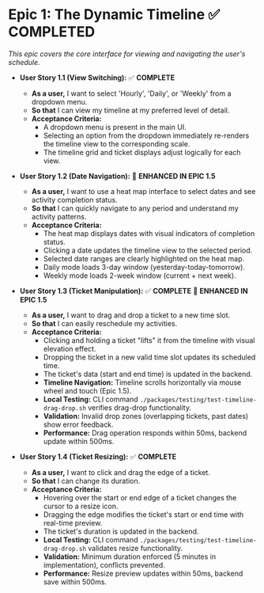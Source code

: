 # **Epic 1: The Dynamic Timeline** ✅ **COMPLETED**
*This epic covers the core interface for viewing and navigating the user's schedule.*

*   **User Story 1.1 (View Switching):** ✅ **COMPLETE**
    *   **As a user,** I want to select 'Hourly', 'Daily', or 'Weekly' from a dropdown menu.
    *   **So that** I can view my timeline at my preferred level of detail.
    *   **Acceptance Criteria:**
        *   A dropdown menu is present in the main UI.
        *   Selecting an option from the dropdown immediately re-renders the timeline view to the corresponding scale.
        *   The timeline grid and ticket displays adjust logically for each view.

*   **User Story 1.2 (Date Navigation):** 🔄 **ENHANCED IN EPIC 1.5**
    *   **As a user,** I want to use a heat map interface to select dates and see activity completion status.
    *   **So that** I can quickly navigate to any period and understand my activity patterns.
    *   **Acceptance Criteria:**
        *   The heat map displays dates with visual indicators of completion status.
        *   Clicking a date updates the timeline view to the selected period.
        *   Selected date ranges are clearly highlighted on the heat map.
        *   Daily mode loads 3-day window (yesterday-today-tomorrow).
        *   Weekly mode loads 2-week window (current + next week).

*   **User Story 1.3 (Ticket Manipulation):** ✅ **COMPLETE** 🔄 **ENHANCED IN EPIC 1.5**
    *   **As a user,** I want to drag and drop a ticket to a new time slot.
    *   **So that** I can easily reschedule my activities.
    *   **Acceptance Criteria:**
        *   Clicking and holding a ticket "lifts" it from the timeline with visual elevation effect.
        *   Dropping the ticket in a new valid time slot updates its scheduled time.
        *   The ticket's data (start and end time) is updated in the backend.
        *   **Timeline Navigation:** Timeline scrolls horizontally via mouse wheel and touch (Epic 1.5).
        *   **Local Testing:** CLI command `./packages/testing/test-timeline-drag-drop.sh` verifies drag-drop functionality.
        *   **Validation:** Invalid drop zones (overlapping tickets, past dates) show error feedback.
        *   **Performance:** Drag operation responds within 50ms, backend update within 500ms.

*   **User Story 1.4 (Ticket Resizing):** ✅ **COMPLETE**
    *   **As a user,** I want to click and drag the edge of a ticket.
    *   **So that** I can change its duration.
    *   **Acceptance Criteria:**
        *   Hovering over the start or end edge of a ticket changes the cursor to a resize icon.
        *   Dragging the edge modifies the ticket's start or end time with real-time preview.
        *   The ticket's duration is updated in the backend.
        *   **Local Testing:** CLI command `./packages/testing/test-timeline-drag-drop.sh` validates resize functionality.
        *   **Validation:** Minimum duration enforced (5 minutes in implementation), conflicts prevented.
        *   **Performance:** Resize preview updates within 50ms, backend save within 500ms.
